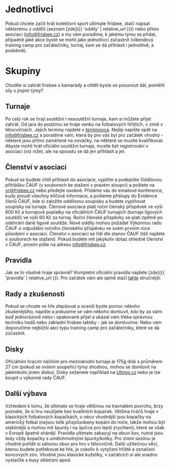 # Jednotlivci

Pokud chcete začít hrát kolektivní sport ultimate frisbee, stačí napsat některému z oddílů (seznam [zde]({{ 'oddily' | relative_url }})) nebo přímo asociaci (info@frisbee.cz) a my vám poradíme, k jakému týmu se přidat, případně jaké akce byste se mohli jako jednotlivci zúčastnit (víkendový training camp pro začátečníky, turnaj, kam se dá přihlásit i jednotlivě, a podobně).

# Skupiny

Chodíte si zahrát frisbee s kamarády a chtěli byste se posunout dál, poměřit síly s jinými týmy?

## Turnaje

Po celý rok se hrají soutěžní i nesoutěžní turnaje, kam si můžete přijet zahrát. Od jara do podzimu se hraje venku na fotbalových hřištích, v zimě v tělocvičnách. Jejich termíny najdete v [termínovce](https://tinyurl.com/terminovka). Nejlíp napište opět na info@frisbee.cz a poradíme vám, která by pro vás byl pro začátek vhodný - některé jsou přímo zaměřené na nováčky, na některé se musíte kvalifikovat. Abyste mohli hrát oficiální soutěžní turnaje, musíte být registrováni v asociaci (viz níže), ale na spoustu se dá jen přihlásit a jet.

## Členství v asociaci

Pokud se budete chtít přihlasit do asociace, vyplňte a podepište Oddílovou přihlášku ČAUF (v souborech ke stažení v pravém sloupci) a pošlete na vr@frisbee.cz nebo předejte osobně. Přidáme vás do emailové konference, kudy proudí všechny klíčové informace, a pošleme přístupy do Evidence členů ČAUF, kde si založíte oddílovou soupisku a budete vyplňovat soupisky na turnaje. Členové asociace platí roční členský příspěvek ve výši 600 Kč a turnajové poplatky na oficiálních ČAUF turnajích (turnaje ligových soutěží) ve výši 60 Kč za turnaj. Roční členské příspěvky se platí zpětně po odehrání dané ligové soutěže. Nové oddíly mohou požádat Výkonnou radu ČAUF o odpuštění ročního členského příspěvku ve svém prvním roce působení v asociaci. Členství v asociaci se řídí dle stanov ČAUF (též najdete v souborech ke stažení). Pokud budete mít jakýkoliv dotaz ohledně členství v ČAUF, prosím pište na adresu info@frisbee.cz.

## Pravidla

Jak se to vlastně hraje správně? Kompletní oficiální pravidla najdete [zde]({{ 'pravidla' | relative_url }}). Pro začátek vám ale úplně stačí [tahle](http://www.frisbee.cz/strucna-pravidla-frisbee.html) stručnější.

## Rady a zkušenosti

Pokud se chcete ve hře zlepšovat a ocenili byste pomoc někoho zkušenějšího, napište a pokusíme se vám někoho domluvit, kdo by za vámi buď jednorázově nebo i opakovaně přijel a ukázal vám třeba správnou techniku hodů nebo základní frisbee taktiky - jak se domluvíme. Nebo vám doporučíme nejbližší akci typu training camp pro začátečníky, které se dá zúčastnit.

## Disky

Oficiálním hracím náčiním pro mezinárodní turnaje je 175g disk s průměrem 27 cm (pokud se ovšem soupeřící týmy shodnou, mohou se domluvit na jakémkoliv jiném disku). Disky seženete například na [Ultimo.cz](http://ultimo.cz) nebo je lze koupit u výkonné rady ČAUF.

## Další výbava

Vzhledem k tomu, že ultimate se hraje většinou na travnatém povrchu, brzy poznáte, že si hru neužijete bez kvalitních kopaček. Většina hráčů hraje v klasických fotbalových kopačkách, o něco vhodnější jsou kopačky na americký fotbal (nejsou tolik přizpůsobeny kopání do míče, takže mohou být stabilnější a mohou mít špunty i na špičce pro lepší zrychlení), které se však v Evropě špatně shánějí. Pravidla ultimate zakazují na obuvi kov, nutné jsou tedy vždy kopačky s umělohmotnými špunty/kolíky. Pro zimní sezónu je vhodné pořídit si sálovou obuv pro hru v tělocvičně. Další užitečnou věcí, kterou budete potřebovat ke hře, je cokoliv k vytyčení hřiště a označení koncových zón. Vhodné jsou klasické kuželíky, v začátcích si ale snadno vystačíte s kusy oblečení apod.
